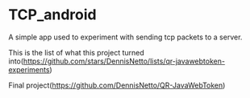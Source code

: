 # TCP_android 

A simple app used to experiment with sending tcp packets to a server.

This is the list of what this project turned into(https://github.com/stars/DennisNetto/lists/qr-javawebtoken-experiments)

Final project(https://github.com/DennisNetto/QR-JavaWebToken)
